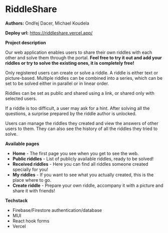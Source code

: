 # RiddleShare

**Authors:** Ondřej Dacer, Michael Koudela

**Deploy url:** https://riddleshare.vercel.app/

**Project description**

Our web application enables users to share their own riddles with each other and solve them through the portal. **Feel free to try it out and add your riddles or try to solve the existing ones, it is completely free!**

Only registered users can create or solve a riddle. A riddle is either text or picture-based. Multiple riddles can be combined into a series, which can be set to be solved either in parallel or in linear order.

Riddles can be set as public and shared using a link, or shared only with selected users. 

If a riddle is too difficult, a user may ask for a hint. After solving all the questions, a surprise prepared by the riddle author is unlocked.

Users can manage the riddles they created and view the answers of other users to them. They can also see the history of all the riddles they tried to solve.

**Available pages**
- **Home** - The first page you see when you get to see the web.
- **Public riddles** - List of publicly available riddles, ready to be solved!
- **Received riddles** - Here you can find all riddles someone created specially for you!
- **My riddles** - If you want to see what you actually created, this is the place where to go.
- **Create riddle** - Prepare your own riddle, accompany it with a picture and share it with friends!

**Techstack**
- Firebase/Firestore authentication/database
- MUI
- React hook forms
- Vercel
